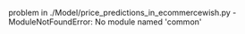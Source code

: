 problem in ./Model/price_predictions_in_ecommercewish.py - ModuleNotFoundError: No module named 'common'
